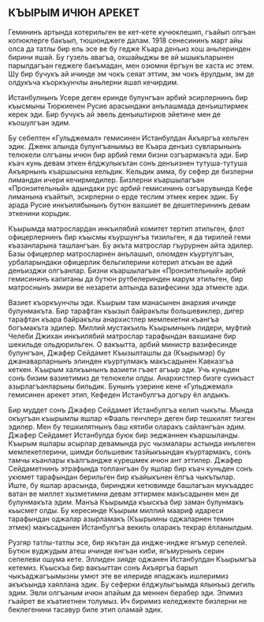 ## КЪЫРЫМ ИЧЮН АРЕКЕТ

Гемининъ артында котерильген ве кет-кете кучюклешип, гъайып олгъан копюклерге бакъып, тюшюнджеге далам.
1918 сенесининъ март айы олса да татлы бир ель эсе ве бу гедже Къара денъиз хош аньлеринден бирини яшай.
Бу гузель авагъа, охшайыджы ве ай ышыкъларынен парылдагъан геджеге бакъмадан, мен озюмни ёргъун ве хаста ис этем.
Шу бир бучукъ ай ичинде эм чокъ сеяат эттим, эм чокъ ёрулдым, эм де олдукъча къоркъунчлы аньлерни яшап кечирдим.

Истанбулнынъ Усере деген еринде булунгъан арбий эсирлернинъ бир къысмыны Тюркиенен Русие арасындаки анълашмада денъиштирмек керек эди.
Бир бучукъ ай эвель денъиштирюв эйетине мен де къошулгъан эдим.

Бу себептен «Гульджемал» гемисинен Истанбулдан Акъяргъа кельген эдик.
Дженк алында булунгъанымыз ве Къара денъиз сувларынынъ телюкели олгъаны ичюн бир арбий геми бизни озгъармакъта эди.
Бир къач кунь девам эткен ёлджулыкътан сонъ денъизнен тутуша-тутуша Акъярнынъ къаршысына кельдик.
Кельдик амма, бу сефер де бизлерни лимандан ичери кечирмедилер.
Бизлерни къаршылагъан «Пронзительный» адындаки рус арбий гемисининъ озгъарувында Кефе лиманына къайтып, эсирлерни о ерде теслим этмек керек эдик.
Бу арада Русие инкъилябынынъ бутюн вахшиет ве дешетлерининъ девам эткенини корьдик.

Къырымда матрослардан инкъилябий комитет тертип этильген, флот офицерлернинъ бир къысмы къуршунгъа тизильген, я да тирилей геми къазанларына ташлангъан.
Бу акъта матрослар гъурурнен айта эдилер.
Базы офицерлер матросларнен анълашып, олюмден къуртулгъан, урбаларындаки офицерлик бельгилерини котерип аткъан ве адий денъизджи олгъанлар.
Бизни къаршылагъан «Пронзительный» арбий гемисининъ капитаны да бутюн рутбелеринден марум этильген, бир матроснынъ эмири ве незарети алтында вазифесини эда этмекте эди.

Вазиет къоркъунчлы эди.
Къырым там манасынен анархия ичинде булунмакъта.
Бир тарафтан къызыл байракълы большевиклер, дигер тарафтан къара байракълы анархистлер мемлекетни къангъа богъмакъта эдилер.
Миллий мустакъиль Къырымнынъ лидери, муфтий Челеби Джихан инкъилябий матрослар тарафындан вахшиане бир шекильде ольдюрильген.
О вакъытта, арбий министр вазифесинде булунгъан, Джафер Сейдамет Къызылташлы да (Къырымэр) бу джанаварларнынъ элинден къуртулмакъ макъсадынен Кавказгъа кеткен.
Къырым халкъынынъ вазиети гъает агъыр эди.
Учь куньден сонъ бизим вазиетимиз де телюкели олды.
Анархистлер бизге суикъаст азырлагъанларыны бильдик.
Бунынъ узерине кене «Гульджемал» гемисинен арекет этип, Кефеден Истанбулгъа догъру ёл алдыкъ.

Бир муддет сонъ Джафер Сейдамет Истанбулгъа келип чыкъты.
Мында окъугъан къырымлы яшлар «Фааль генчлер» деген бир тешкилят тизген эдилер.
Мен бу тешкилятнынъ баш кятиби оларакъ сайлангъан эдим.
Джафер Сейдамет Истанбулда буюк бир эеджаннен къаршыланды.
Къырым яшлары асырлар девамында рус чызмалары астында инълеген мемлекетлерини, шимди большевик тазйыкъындан къуртармакъ, сонъ тамчы къанлары къалгъандже курешмек ичюн ант эттилер.
Джафер Сейдаметнинъ этрафында топлангъан бу яшлар бир къач куньден сонъ укюмет тарафындан берильген бир къайыкънен ёлгъа чыкътылар.
Иште, бу яшлар арасында, биринджи кетювимде башлагъан мукъаддес ватан ве миллет хызметимни девам эттирмек макъсадынен мен де булунмакъта эдим.
Манъа Къырымда къыскъа бир заман булунмакъ кьысмет олды.
Бу кересинде Къырым миллий маариф идареси тарафындан оджалар азырламакъ (Къырымны оджаларнен темин этмек) макъсадынен Истанбулгъа векиль оларакъ текрар ёлланылдым.

Рузгяр татлы-татлы эсе, бир якътан да индже-индже ягъмур сепелей.
Бутюн вуджудым атеш ичинде янгъан киби, ягъмурнынъ серин сепелеви ошума кете.
Эллиден зияде оджанен Истанбулдан Къырымгъа кетемиз.
Къыскъа бир вакъыттан сонъ Акъяргъа барып чыкъаджагъымызны умют эте ве илериде япаджакъ ишлеримиз акъкъында хаяллана эдик.
Бу сеферки ёлджулыгъымда ялынъыз дегиль эдим.
Эвли олгъаным ичюн апайым да меннен берабер эди.
Эпимиз гъайрет ве къатиетнен толумыз.
Ич биримиз келеджекте бизлерни не беклегенини тасавур биле этип оламай эдик.